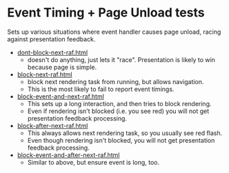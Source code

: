 # Event Timing + Page Unload tests

Sets up various situations where event handler causes page unload, racing against presentation feedback.

* [dont-block-next-raf.html](./dont-block-next-raf.html)
  * doesn't do anything, just lets it "race".  Presentation is likely to win because page is simple.
* [block-next-raf.html](./block-next-raf.html)
  * block next rendering task from running, but allows navigation.
  * This is the most likely to fail to report event timings.
* [block-event-and-next-raf.html](./block-after-next-raf.html)
  * This sets up a long interaction, and then tries to block rendering.
  * Even if rendering isn't blocked (i.e. you see red) you will not get presentation feedback processing.
* [block-after-next-raf.html](./block-after-next-raf.html)
  * This always allows next rendering task, so you usually see red flash.
  * Even though rendering isn't blocked, you will not get presentation feedback processing.
* [block-event-and-after-next-raf.html](./block-event-and-after-next-raf.html)
  * Similar to above, but ensure event is long, too.
